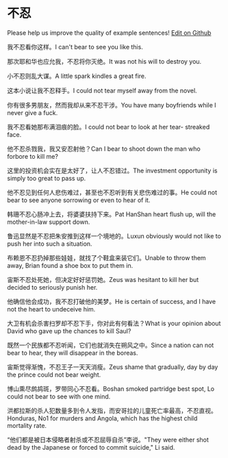 # 不忍

Please help us improve the quality of example sentences! [Edit on Github](https://github.com/jiyushe/jiyu-example-sentence-source/blob/main/chinese/buren.md)

<p><span class="chinese">我不忍看你这样。</span><span class="english">I can't bear to see you like this.</span></p>

<p><span class="chinese">那次耶和华也应允我，不忍将你灭绝。</span><span class="english">It was not his will to destroy you.</span></p>

<p><span class="chinese">小不忍则乱大谋。</span><span class="english">A little spark kindles a great fire.</span></p>

<p><span class="chinese">这本小说让我不忍释手。</span><span class="english">I could not tear myself away from the novel.</span></p>

<p><span class="chinese">你有很多男朋友，然而我却从来不忍干涉。</span><span class="english">You have many boyfriends while I never give a fuck.</span></p>

<p><span class="chinese">我不忍看她那布满泪痕的脸。</span><span class="english">I could not bear to look at her tear- streaked face.</span></p>

<p><span class="chinese">他不忍杀戮我，我又安忍射他？</span><span class="english">Can I bear to shoot down the man who forbore to kill me?</span></p>

<p><span class="chinese">这里的投资机会实在是太好了，让人不忍错过。</span><span class="english">The investment opportunity is simply too great to pass up.</span></p>

<p><span class="chinese">他不忍见到任何人悲伤难过，甚至也不忍听到有关悲伤难过的事。</span><span class="english">He could not bear to see anyone sorrowing or even to hear of it.</span></p>

<p><span class="chinese">韩珊不忍心肠冲上去，将婆婆扶持下来。</span><span class="english">Pat HanShan heart flush up, will the mother-in-law support down.</span></p>

<p><span class="chinese">鲁迅显然是不忍把朱安推到这样一个境地的。</span><span class="english">Luxun obviously would not like to push her into such a situation.</span></p>

<p><span class="chinese">布赖恩不忍扔掉那些娃娃，就找了个鞋盒来装它们。</span><span class="english">Unable to throw them away, Brian found a shoe box to put them in.</span></p>

<p><span class="chinese">宙斯不忍处死她，但决定好好惩罚她。</span><span class="english">Zeus was hesitant to kill her but decided to seriously punish her.</span></p>

<p><span class="chinese">他确信他会成功，我不忍打破他的美梦。</span><span class="english">He is certain of success, and I have not the heart to undeceive him.</span></p>

<p><span class="chinese">大卫有机会杀害扫罗却不忍下手，你对此有何看法？</span><span class="english">What is your opinion about David who gave up the chances to kill Saul?</span></p>

<p><span class="chinese">既然一个民族都不忍听闻，它们也就消失在朔风之中。</span><span class="english">Since a nation can not bear to hear, they will disappear in the boreas.</span></p>

<p><span class="chinese">宙斯觉得渐愧，不忍王子一天天消瘦。</span><span class="english">Zeus shame that gradually, day by day the prince could not bear weight.</span></p>

<p><span class="chinese">博山熏尽鹧鸪斑，罗带同心不忍看。</span><span class="english">Boshan smoked partridge best spot, Lo could not bear to see with one mind.</span></p>

<p><span class="chinese">洪都拉斯的杀人犯数量多到令人发指，而安哥拉的儿童死亡率最高，不忍直视。</span><span class="english">Honduras, No1 for murders and Angola, which has the highest child mortality rate.</span></p>

<p><span class="chinese">“他们都是被日本侵略者射杀或不忍屈辱自杀”李说。</span><span class="english">"They were either shot dead by the Japanese or forced to commit suicide," Li said.</span></p>

